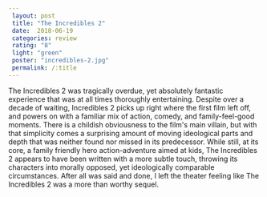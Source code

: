 ```yaml
---
 layout: post
 title: "The Incredibles 2"
 date:  2018-06-19
 categories: review
 rating: "8"
 light: "green"
 poster: "incredibles-2.jpg"
 permalink: /:title
---
```



The Incredibles 2 was tragically overdue, yet absolutely fantastic experience that was at all times thoroughly entertaining. Despite over a decade of waiting, Incredibles 2 picks up right where the first film left off, and powers on with a familiar mix of action, comedy, and family-feel-good moments. There is a childish obviousness to the film's main villain, but with that simplicity comes a surprising amount of moving ideological parts and depth that was neither found nor missed in its predecessor. While still, at its core, a family friendly hero action-adventure aimed at kids, The Incredibles 2 appears to have been written with a more subtle touch, throwing its characters into morally opposed, yet ideologically comparable circumstances. After all was said and done, I left the theater feeling like The Incredibles 2 was a more than worthy sequel.

